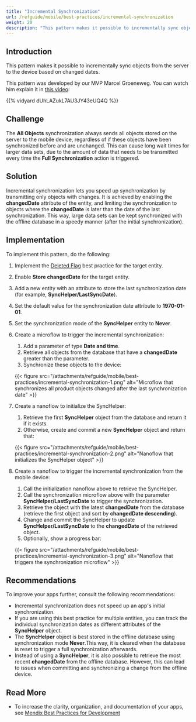 ```yaml
---
title: "Incremental Synchronization"
url: /refguide/mobile/best-practices/incremental-synchronization
weight: 20
description: "This pattern makes it possible to incrementally sync objects from the server to the device based on changed dates."
---
```


## Introduction

This pattern makes it possible to incrementally sync objects from the server to the device based on changed dates.

This pattern was developed by our MVP Marcel Groeneweg. You can watch him explain it in [this video](https://www.mendix.com/videos/lightning-fast-native-sync-for-large-data-sets/):

{{% vidyard dUhLAZukL7AU3JY43eUQ4Q %}}

## Challenge

The **All Objects** synchronization always sends all objects stored on the server to the mobile device, regardless of if these objects have been synchronized before and are unchanged. This can cause long wait times for larger data sets, due to the amount of data that needs to be transmitted every time the **Full Synchronization** action is triggered.

## Solution

Incremental synchronization lets you speed up synchronization by transmitting only objects with changes. It is achieved by enabling the **changedDate** attribute of the entity, and limiting the synchronization to objects where the **changedDate** is later than the date of the last synchronization. This way, large data sets can be kept synchronized with the offline database in a speedy manner (after the initial synchronization).

## Implementation

To implement this pattern, do the following:

1. Implement the [Deleted Flag](/refguide/mobile/best-practices/deleted-flag/) best practice for the target entity.
1. Enable **Store changedDate** for the target entity.
1. Add a new entity with an attribute to store the last synchronization date (for example, **SyncHelper/LastSyncDate**).
1. Set the default value for the synchronization date attribute to **1970-01-01**.
1. Set the synchronization mode of the **SyncHelper** entity to **Never**.
1. Create a microflow to trigger the incremental synchronization:
    1. Add a parameter of type **Date and time**.
    1. Retrieve all objects from the database that have a **changedDate** greater than the parameter.
    1. Synchronize these objects to the device:

    {{< figure src="/attachments/refguide/mobile/best-practices/incremental-synchronization-1.png" alt="Microflow that synchronizes all product objects changed after the last synchronization date" >}}

1. Create a nanoflow to initialize the SyncHelper:
    1. Retrieve the first **SyncHelper** object from the database and return it if it exists.
    1. Otherwise, create and commit a new **SyncHelper** object and return that:

    {{< figure src="/attachments/refguide/mobile/best-practices/incremental-synchronization-2.png" alt="Nanoflow that initializes the SyncHelper object" >}}

1. Create a nanoflow to trigger the incremental synchronization from the mobile device:
    1. Call the initialization nanoflow above to retrieve the SyncHelper.
    1. Call the synchronization microflow above with the parameter **SyncHelper/LastSyncDate** to trigger the synchronization.
    1. Retrieve the object with the latest **changedDate** from the database (retrieve the first object and sort by **changedDate descending**).
    1. Change and commit the SyncHelper to update **SyncHelper/LastSyncDate** to the **changedDate** of the retrieved object.
    1. Optionally, show a progress bar:

    {{< figure src="/attachments/refguide/mobile/best-practices/incremental-synchronization-3.png" alt="Nanoflow that triggers the synchronization microflow" >}}

## Recommendations

To improve your apps further, consult the following recommendations:

* Incremental synchronization does not speed up an app's initial synchronization.
* If you are using this best practice for multiple entities, you can track the individual synchronization dates as different attributes of the **SyncHelper** object.
* The **SyncHelper** object is best stored in the offline database using synchronization mode **Never**.This way, it is cleared when the database is reset to trigger a full synchronization afterwards.
* Instead of using a **SyncHelper**, it is also possible to retrieve the most recent **changedDate** from the offline database. However, this can lead to issues when committing and synchronizing a change from the offline device.

## Read More

* To increase the clarity, organization, and documentation of your apps, see [Mendix Best Practices for Development](/refguide/dev-best-practices/)
